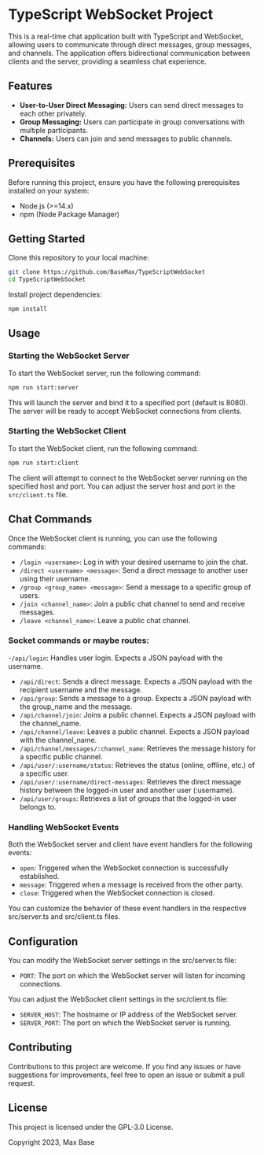 # TypeScript WebSocket Project

This is a real-time chat application built with TypeScript and WebSocket, allowing users to communicate through direct messages, group messages, and channels. The application offers bidirectional communication between clients and the server, providing a seamless chat experience.

## Features

- **User-to-User Direct Messaging:** Users can send direct messages to each other privately.
- **Group Messaging:** Users can participate in group conversations with multiple participants.
- **Channels:** Users can join and send messages to public channels.

## Prerequisites

Before running this project, ensure you have the following prerequisites installed on your system:

- Node.js (>=14.x)
- npm (Node Package Manager)

## Getting Started

Clone this repository to your local machine:

```bash
git clone https://github.com/BaseMax/TypeScriptWebSocket
cd TypeScriptWebSocket
```

Install project dependencies:
```bash
npm install
```

## Usage

### Starting the WebSocket Server

To start the WebSocket server, run the following command:

```bash
npm run start:server
```

This will launch the server and bind it to a specified port (default is 8080). The server will be ready to accept WebSocket connections from clients.

### Starting the WebSocket Client

To start the WebSocket client, run the following command:

```bash
npm run start:client
```

The client will attempt to connect to the WebSocket server running on the specified host and port. You can adjust the server host and port in the `src/client.ts` file.

## Chat Commands

Once the WebSocket client is running, you can use the following commands:

- `/login <username>`: Log in with your desired username to join the chat.
- `/direct <username> <message>`: Send a direct message to another user using their username.
- `/group <group_name> <message>`: Send a message to a specific group of users.
- `/join <channel_name>`: Join a public chat channel to send and receive messages.
- `/leave <channel_name>`: Leave a public chat channel.

### Socket commands or maybe routes:

 -`/api/login`: Handles user login. Expects a JSON payload with the username.
- `/api/direct`: Sends a direct message. Expects a JSON payload with the recipient username and the message.
- `/api/group`: Sends a message to a group. Expects a JSON payload with the group_name and the message.
- `/api/channel/join`: Joins a public channel. Expects a JSON payload with the channel_name.
- `/api/channel/leave`: Leaves a public channel. Expects a JSON payload with the channel_name.
- `/api/channel/messages/:channel_name`: Retrieves the message history for a specific public channel.
- `/api/user/:username/status`: Retrieves the status (online, offline, etc.) of a specific user.
- `/api/user/:username/direct-messages`: Retrieves the direct message history between the logged-in user and another user (:username).
- `/api/user/groups`: Retrieves a list of groups that the logged-in user belongs to.

### Handling WebSocket Events

Both the WebSocket server and client have event handlers for the following events:

- `open`: Triggered when the WebSocket connection is successfully established.
- `message`: Triggered when a message is received from the other party.
- `close`: Triggered when the WebSocket connection is closed.

You can customize the behavior of these event handlers in the respective src/server.ts and src/client.ts files.

## Configuration

You can modify the WebSocket server settings in the src/server.ts file:

- `PORT`: The port on which the WebSocket server will listen for incoming connections.

You can adjust the WebSocket client settings in the src/client.ts file:

- `SERVER_HOST`: The hostname or IP address of the WebSocket server.
- `SERVER_PORT`: The port on which the WebSocket server is running.

## Contributing

Contributions to this project are welcome. If you find any issues or have suggestions for improvements, feel free to open an issue or submit a pull request.

## License

This project is licensed under the GPL-3.0 License.

Copyright 2023, Max Base
